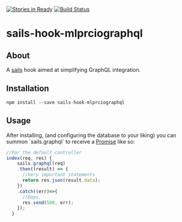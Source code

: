 [![Stories in Ready](https://badge.waffle.io/malpercio/sails-hook-mlprciographql.png?label=ready&title=Ready)](https://waffle.io/malpercio/sails-hook-mlprciographql)
[![Build Status][build-image]][build-url]

# sails-hook-mlprciographql

## About
A [sails](http://sailsjs.org/) hook aimed at simplifying GraphQL integration.

## Installation

```
npm install --save sails-hook-mlprciographql
```

## Usage

After installing, (and configuring the database to your liking) you can summon ´sails.graphql´ to receive a [Promise](https://developer.mozilla.org/es/docs/Mozilla/JavaScript_code_modules/Promise.jsm/Promise) like so:

```javascript
//For the default controller
index(req, res) {
    sails.graphql(req)
    .then((result) => {
      //Very important statements
      return res.json(result.data);
    })
    .catch((err)=>{
      //Oops.
      res.send(500, err);
    });
  }
```
[build-image]: https://travis-ci.org/malpercio/sails-hook-mlprciographql.svg
[build-url]: https://travis-ci.org/malpercio/sails-hook-mlprciographql
